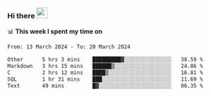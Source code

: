 ### Hi there <a href="https://www.gautamkrishnar.com/"><img src="https://media.giphy.com/media/hvRJCLFzcasrR4ia7z/giphy.gif" width="25px"></a>

📊 **This week I spent my time on**

<!--START_SECTION:waka-->

```txt
From: 13 March 2024 - To: 20 March 2024

Other      5 hrs 3 mins    █████████▓░░░░░░░░░░░░░░░   38.59 %
Markdown   3 hrs 15 mins   ██████▒░░░░░░░░░░░░░░░░░░   24.86 %
C          2 hrs 12 mins   ████▒░░░░░░░░░░░░░░░░░░░░   16.81 %
SQL        1 hr 31 mins    ███░░░░░░░░░░░░░░░░░░░░░░   11.69 %
Text       49 mins         █▓░░░░░░░░░░░░░░░░░░░░░░░   06.35 %
```

<!--END_SECTION:waka-->
